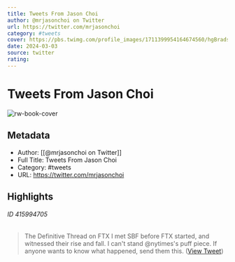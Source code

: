 ```yaml
---
title: Tweets From Jason Choi
author: @mrjasonchoi on Twitter
url: https://twitter.com/mrjasonchoi
category: #tweets
cover: https://pbs.twimg.com/profile_images/1711399954164674560/hgBradso.jpg
date: 2024-03-03
source: twitter
rating:
---
```

# Tweets From Jason Choi

![rw-book-cover](https://pbs.twimg.com/profile_images/1711399954164674560/hgBradso.jpg)

## Metadata
- Author: [[@mrjasonchoi on Twitter]]
- Full Title: Tweets From Jason Choi
- Category: #tweets
- URL: https://twitter.com/mrjasonchoi

## Highlights
###### ID 415994705
> The Definitive Thread on FTX
> I met SBF before FTX started, and witnessed their rise and fall. I can't stand @nytimes's puff piece.
> If anyone wants to know what happened, send them this. ([View Tweet](https://twitter.com/mrjasonchoi/status/1592502785873825794))
    
